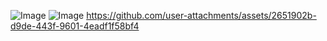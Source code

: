 ![Image](https://github.com/user-attachments/assets/3bc569fc-fa1f-4b9c-b719-76eb06684812)
![Image](https://github.com/user-attachments/assets/4c4f6fb5-3884-4a0f-9dd9-90383e50950f)
https://github.com/user-attachments/assets/2651902b-d9de-443f-9601-4eadf1f58bf4

